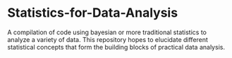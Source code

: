 # Statistics-for-Data-Analysis
A compilation of code using bayesian or more traditional statistics to analyze a variety of data. This repository hopes to elucidate different statistical concepts that form the building blocks of practical data analysis.
